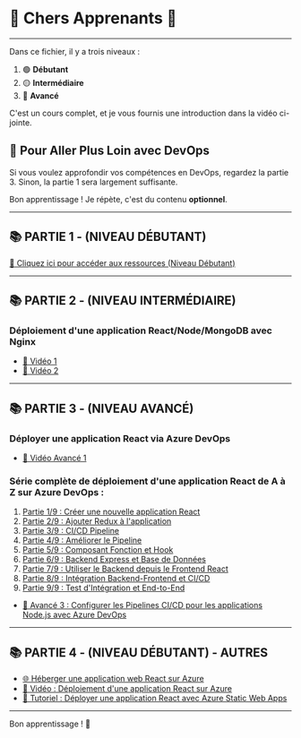 # 🎉 Chers Apprenants 🎉

---

Dans ce fichier, il y a trois niveaux :
1. 🟢 **Débutant**
2. 🟡 **Intermédiaire**
3. 🔴 **Avancé**

C'est un cours complet, et je vous fournis une introduction dans la vidéo ci-jointe.

## 🎯 Pour Aller Plus Loin avec DevOps

Si vous voulez approfondir vos compétences en DevOps, regardez la partie 3. Sinon, la partie 1 sera largement suffisante.

Bon apprentissage ! Je répète, c'est du contenu **optionnel**.

---

## 📚 **PARTIE 1 - (NIVEAU DÉBUTANT)**

[🔗 Cliquez ici pour accéder aux ressources (Niveau Débutant)](https://drive.google.com/drive/folders/187OQyeUmFfGU5zxDFo22Wf-CoGdT6svJ?usp=sharing)

---

## 📚 **PARTIE 2 - (NIVEAU INTERMÉDIAIRE)**
### Déploiement d'une application React/Node/MongoDB avec Nginx

- [🎥 Vidéo 1](https://www.youtube.com/watch?v=qo-gjOx13ZU&ab_channel=NonoduWeb)
- [🎥 Vidéo 2](https://www.youtube.com/watch?v=1ArXW17gvD4&ab_channel=NonoduWeb)

---

## 📚 **PARTIE 3 - (NIVEAU AVANCÉ)**

### Déployer une application React via Azure DevOps

- [🔗 Vidéo Avancé 1](https://www.youtube.com/watch?app=desktop&v=Ny5vJRfQito&ab_channel=TechiesLounge)

### Série complète de déploiement d'une application React de A à Z sur Azure DevOps :

1. [Partie 1/9 : Créer une nouvelle application React](https://dev.to/kenakamu/react-redux-application-with-azure-devops-part-1-create-new-react-application-1me5)
2. [Partie 2/9 : Ajouter Redux à l'application](https://dev.to/kenakamu/react-redux-application-with-azure-devops-part-2-add-redux-to-application-5doc)
3. [Partie 3/9 : CI/CD Pipeline](https://dev.to/kenakamu/react-redux-application-with-azure-devops-part-3-ci-cd-pipeline-1jlc)
4. [Partie 4/9 : Améliorer le Pipeline](https://dev.to/kenakamu/react-redux-application-with-azure-devops-part-4-enhance-the-pipeline-30ho)
5. [Partie 5/9 : Composant Fonction et Hook](https://dev.to/kenakamu/react-redux-application-with-azure-devops-part-5-function-component-and-hook-1a67)
6. [Partie 6/9 : Backend Express et Base de Données](https://dev.to/kenakamu/react-redux-application-with-azure-devops-part-6-express-backend-and-database-52ni)
7. [Partie 7/9 : Utiliser le Backend depuis le Frontend React](https://dev.to/kenakamu/react-redux-application-with-azure-devops-part-7-use-backend-from-react-frontend-2ef)
8. [Partie 8/9 : Intégration Backend-Frontend et CI/CD](https://dev.to/kenakamu/react-redux-application-with-azure-devops-part-8-integrate-backend-frontend-and-ci-cd-lb3)
9. [Partie 9/9 : Test d'Intégration et End-to-End](https://dev.to/kenakamu/react-redux-application-with-azure-devops-part-9-integration-test-and-end-to-end-test-3k0d)

- [🔗 Avancé 3 : Configurer les Pipelines CI/CD pour les applications Node.js avec Azure DevOps](https://levelup.gitconnected.com/configure-ci-cd-pipelines-for-nodejs-applications-with-azure-devops-44e7425f5a99)

---

## 📚 **PARTIE 4 - (NIVEAU DÉBUTANT) - AUTRES**

- [🌐 Héberger une application web React sur Azure](https://sep.com/blog/hosting-a-react-web-app-in-azure/)
- [🎥 Vidéo : Déploiement d'une application React sur Azure](https://www.youtube.com/watch?v=zMbXMSma5hg&ab_channel=MarinaKim)
- [📖 Tutoriel : Déployer une application React avec Azure Static Web Apps](https://www.geeksforgeeks.org/how-to-deploy-react-app-using-azure-static-web-apps/)

---

Bon apprentissage ! 🚀
